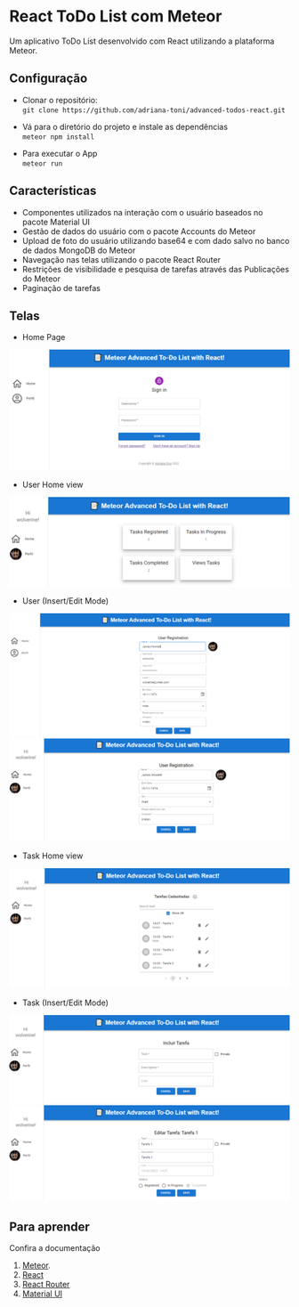 # **React ToDo List com Meteor**

Um aplicativo ToDo List desenvolvido com React utilizando a plataforma Meteor.


## Configuração

- Clonar o repositório:<br>
``git clone https://github.com/adriana-toni/advanced-todos-react.git``

- Vá para o diretório do projeto e instale as dependências<br>
``meteor npm install ``

- Para executar o App<br>
``meteor run``


## Características

- Componentes utilizados na interação com o usuário baseados no pacote Material UI
- Gestão de dados do usuário com o pacote Accounts do Meteor
- Upload de foto do usuário utilizando base64 e com dado salvo no banco de dados MongoDB do Meteor
- Navegação nas telas utilizando o pacote React Router
- Restrições de visibilidade e pesquisa de tarefas através das Publicações do Meteor
- Paginação de tarefas 


## Telas

- Home Page
<img src="https://github.com/adriana-toni/advanced-todos-react/blob/main/img/appForm.PNG">

- User Home view
<img src="https://github.com/adriana-toni/advanced-todos-react/blob/main/img/welcomeForm.PNG">

- User (Insert/Edit Mode)
<img src="https://github.com/adriana-toni/advanced-todos-react/blob/main/img/userForm_insertMode.PNG">
<img src="https://github.com/adriana-toni/advanced-todos-react/blob/main/img/userForm_editMode.PNG">

- Task Home view
<img src="https://github.com/adriana-toni/advanced-todos-react/blob/main/img/tasksForm.PNG">

- Task (Insert/Edit Mode)
<img src="https://github.com/adriana-toni/advanced-todos-react/blob/main/img/editTaskForm_insertMode.PNG">
<img src="https://github.com/adriana-toni/advanced-todos-react/blob/main/img/editTaskForm_editMode.PNG">


## Para aprender

Confira a documentação
1. [Meteor](https://docs.meteor.com/).
2. [React](https://reactjs.org/docs/getting-started.html)
3. [React Router](https://reactrouter.com/)
4. [Material UI](https://mui.com/pt/)
